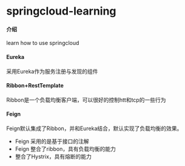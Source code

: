 # springcloud-learning

#### 介绍
learn how to use springcloud

#### Eureka
采用Eureka作为服务注册与发现的组件

#### Ribbon+RestTemplate
Ribbon是一个负载均衡客户端，可以很好的控制htt和tcp的一些行为

#### Feign
Feign默认集成了Ribbon，并和Eureka结合，默认实现了负载均衡的效果。<br/>
* Feign 采用的是基于接口的注解<br/>
* Feign 整合了ribbon，具有负载均衡的能力<br/>
* 整合了Hystrix，具有熔断的能力<br/>